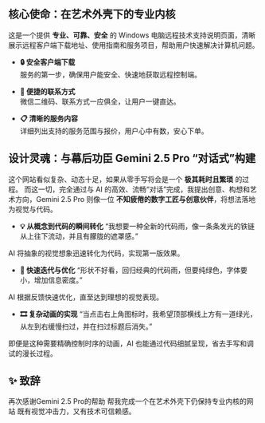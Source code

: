 ## 核心使命：在艺术外壳下的专业内核

这是一个提供 **专业、可靠、安全** 的 Windows 电脑远程技术支持说明页面，清晰展示远程客户端下载地址、使用指南和服务项目，帮助用户快速解决计算机问题。

- **🔒 安全客户端下载**  
  服务的第一步，确保用户能安全、快速地获取远程控制端。

- **📱 便捷的联系方式**  
  微信二维码、联系方式一应俱全，让用户一键直达。

- **📋 清晰的服务内容**  
  详细列出支持的服务范围与报价，用户心中有数，安心下单。



## 设计灵魂：与幕后功臣 Gemini 2.5 Pro “对话式”构建

这个网站看似复杂、动态十足，如果从零手写将会是一个 **极其耗时且繁琐** 的过程。  而这一切，完全通过与 AI 的高效、流畅“对话”完成，我提出创意、构想和艺术方向，Gemini 2.5 Pro 则像一位 **不知疲倦的数字工匠与创意伙伴**，将想法落地为视觉与代码。



- **💡 从概念到代码的瞬间转化**
“我想要一种全新的代码雨，像一条条发光的铁链从上往下流动，并且有朦胧的遮罩感。”

AI 将抽象的视觉想象迅速转化为代码，实现第一版效果。



- **🔄 快速迭代与优化**
 “形状不好看，回归经典的代码雨，但要纯绿色，字体要小，增加信息密度。”

AI 根据反馈快速优化，直至达到理想的视觉表现。



- **🎞️ 复杂动画的实现**
 “当点击右上角图标时，我希望顶部横线上方有一道绿光，从左到右缓慢扫过，并在扫过标题后消失。”

即便是这种需要精确控制时序的动画，AI 也能通过代码细腻呈现，省去手写和调试的漫长过程。



## ✨ 致辞
再次感谢Gemini 2.5 Pro的帮助
帮我完成一个在艺术外壳下仍保持专业内核的网站
既有视觉冲击力，又有技术可信赖感。
